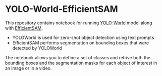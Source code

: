# YOLO-World-EfficientSAM
This repository contains notebook for running [YOLO-World](https://github.com/AILab-CVC/YOLO-World) model along with [EfficientSAM](https://github.com/yformer/EfficientSAM).
* YOLOWorld is used for zero-shot object detection using text prompts
* EfficientSAM performs segmentation on bounding boxes that were detected by YOLOWorld

The notebook allows you to define a set of classes and retrive both the bounding boxes and the segmentation masks for each object of interest in an image or in a video.

